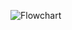 
![Flowchart](https://user-images.githubusercontent.com/94340871/142861367-5291937c-73e0-46b0-a8a5-64eadc95ca48.png)
